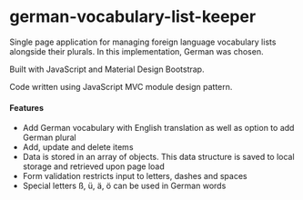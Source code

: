 # german-vocabulary-list-keeper
Single page application for managing foreign language vocabulary lists alongside their plurals. In this implementation, German was chosen.

Built with JavaScript and Material Design Bootstrap.

Code written using JavaScript MVC module design pattern.

<h4>Features</h4>

<ul>
<li>Add German vocabulary with English translation as well as option to add German plural</li>
<li>Add, update and delete items</li>
<li>Data is stored in an array of objects. This data structure is saved to local storage and retrieved upon page load</li>
<li>Form validation restricts input to letters, dashes and spaces</li>
<li>Special letters ß, ü, ä, ö can be used in German words</li>
</ul>
